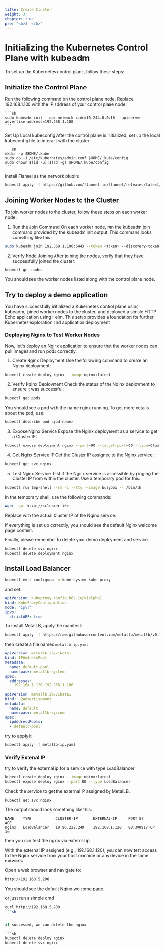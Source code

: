 ```yaml
---
title: Create Cluster
weight: 3
chapter: true
pre: "<b>3. </b>"
---
```


# Initializing the Kubernetes Control Plane with kubeadm
To set up the Kubernetes control plane, follow these steps:

## Initialize the Control Plane
Run the following command on the control plane node. Replace 192.168.1.100 with the IP address of your control plane node:

    ```sh
    sudo kubeadm init --pod-network-cidr=10.244.0.0/16 --apiserver-advertise-address=192.168.1.100
    ```


Set Up Local kubeconfig
After the control plane is initialized, set up the local kubeconfig file to interact with the cluster:

    ```sh
    mkdir -p $HOME/.kube
    sudo cp -i /etc/kubernetes/admin.conf $HOME/.kube/config
    sudo chown $(id -u):$(id -g) $HOME/.kube/config
    ```

Install Flannel as the network plugin:

```sh
kubectl apply -f https://github.com/flannel-io/flannel/releases/latest/download/kube-flannel.yml
```

## Joining Worker Nodes to the Cluster
To join worker nodes to the cluster, follow these steps on each worker node.

1. Run the Join Command
On each worker node, run the kubeadm join command provided by the kubeadm init output. This command looks something like this:

```sh
sudo kubeadm join 192.168.1.100:6443 --token <token> --discovery-token-ca-cert-hash sha256:<hash>
```

2. Verify Node Joining
After joining the nodes, verify that they have successfully joined the cluster:

```sh
kubectl get nodes
```

You should see the worker nodes listed along with the control plane node.

## Try to deploy a demo application

You have successfully initialized a Kubernetes control plane using kubeadm, joined worker nodes to the cluster, and deployed a simple HTTP Echo application using Helm. This setup provides a foundation for further Kubernetes exploration and application deployment.


### Deploying Nginx to Test Worker Nodes
Now, let's deploy an Nginx application to ensure that the worker nodes can pull images and run pods correctly.

1. Create Nginx Deployment
Use the following command to create an Nginx deployment:

```sh
kubectl create deploy nginx --image nginx:latest
```

2. Verify Nginx Deployment
Check the status of the Nginx deployment to ensure it was successful:

```sh
kubectl get pods
```
You should see a pod with the name nginx running. To get more details about the pod, use:

```sh
kubectl describe pod <pod-name>
```

3. Expose Nginx Service
Expose the Nginx deployment as a service to get a Cluster IP:

```sh
kubectl expose deployment nginx --port=80 --target-port=80 --type=ClusterIP
```

4. Get Nginx Service IP
Get the Cluster IP assigned to the Nginx service:

```sh
kubectl get svc nginx
```

5. Test Nginx Service
Test if the Nginx service is accessible by pinging the Cluster IP from within the cluster. Use a temporary pod for this:

```sh
kubectl run tmp-shell --rm -i --tty --image busybox -- /bin/sh
```

In the temporary shell, use the following commands:

```sh
wget -qO- http://<Cluster-IP>
```

Replace <Cluster-IP> with the actual Cluster IP of the Nginx service.

If everything is set up correctly, you should see the default Nginx welcome page content.

Finally, please remember to delete your demo deployment and service.

```sh
kubectl delete svc nginx
kubectl delete deployment nginx
```

## Install Load Balancer 

```sh
kubectl edit configmap -n kube-system kube-proxy
```

and set:

```yaml
apiVersion: kubeproxy.config.k8s.io/v1alpha1
kind: KubeProxyConfiguration
mode: "ipvs"
ipvs:
  strictARP: true
```

To install MetalLB, apply the manifest:

```sh
kubectl apply -f https://raw.githubusercontent.com/metallb/metallb/v0.14.5/config/manifests/metallb-native.yaml
```

then create a file named `metalLb-ip.yaml`

```yaml
apiVersion: metallb.io/v1beta1
kind: IPAddressPool
metadata:
  name: default-pool
  namespace: metallb-system
spec:
  addresses:
  - 192.168.1.120-192.168.1.160
---
apiVersion: metallb.io/v1beta1
kind: L2Advertisement
metadata:
  name: default
  namespace: metallb-system
spec:
  ipAddressPools:
  - default-pool
```

try to apply it

```sh
kubectl apply -f metalLb-ip.yaml
```

### Verify Extenal IP
try to verify the external ip for a service with type LoadBalancer

```sh
kubectl create deploy nginx --image nginx:latest
kubectl expose deploy nginx --port 80 --type LoadBalancer
```

Check the service to get the external IP assigned by MetalLB.
```sh
kubectl get svc nginx
```

The output should look something like this:
```
NAME    TYPE           CLUSTER-IP       EXTERNAL-IP     PORT(S)        AGE
nginx   LoadBalancer   10.96.222.240    192.168.1.120   80:30091/TCP   1m
```
then you can test the nginx via external ip


With the external IP assigned (e.g., 192.168.1.120), you can now test access to the Nginx service from your host machine or any device in the same network.

Open a web browser and navigate to: 

```sh
http://192.168.5.200
```

You should see the default Nginx welcome page.

or just run a simple cmd

```sh
curl http://192.168.5.200
```sh


if successed, we can delete the nginx

```sh
kubectl delete deploy nginx
kubectl delete svc nginx
```